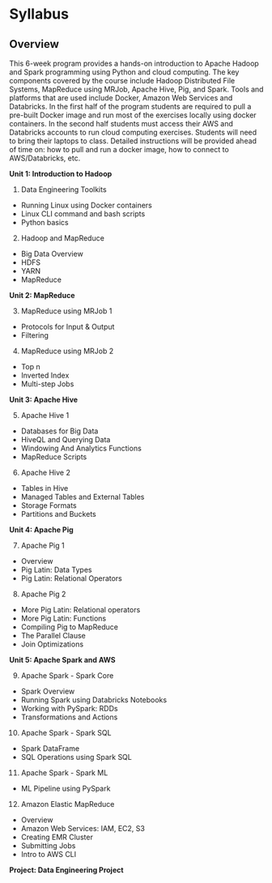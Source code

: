 # Syllabus

## Overview

This 6-week program provides a hands-on introduction to Apache Hadoop and Spark programming using Python and cloud computing. The key components covered by the course include Hadoop Distributed File Systems, MapReduce using MRJob, Apache Hive, Pig, and Spark. Tools and platforms that are used include Docker, Amazon Web Services and Databricks. In the first half of the program students are required to pull a pre-built Docker image and run most of the exercises locally using docker containers. In the second half students must access their AWS and Databricks accounts to run cloud computing exercises. Students will need to bring their laptops to class. Detailed instructions will be provided ahead of time on: how to pull and run a docker image, how to connect to AWS/Databricks, etc.

**Unit 1: Introduction to Hadoop**

1. Data Engineering Toolkits
  - Running Linux using Docker containers
  - Linux CLI command and bash scripts
  - Python basics

2. Hadoop and MapReduce
  - Big Data Overview
  - HDFS
  - YARN
  - MapReduce

**Unit 2: MapReduce**

3. MapReduce using MRJob 1
  - Protocols for Input & Output
  - Filtering

4. MapReduce using MRJob 2
  - Top n
  - Inverted Index
  - Multi-step Jobs

**Unit 3: Apache Hive**

5. Apache Hive 1
  - Databases for Big Data
  - HiveQL and Querying Data
  - Windowing And Analytics Functions
  - MapReduce Scripts

6. Apache Hive 2
  - Tables in Hive
  - Managed Tables and External Tables
  - Storage Formats
  - Partitions and Buckets

**Unit 4: Apache Pig**

7. Apache Pig 1
  - Overview
  - Pig Latin: Data Types
  - Pig Latin: Relational Operators

8. Apache Pig 2
  - More Pig Latin: Relational operators
  - More Pig Latin: Functions
  - Compiling Pig to MapReduce
  - The Parallel Clause
  - Join Optimizations

**Unit 5: Apache Spark and AWS**

9. Apache Spark - Spark Core
  - Spark Overview
  - Running Spark using Databricks Notebooks
  - Working with PySpark: RDDs
  - Transformations and Actions

10. Apache Spark - Spark SQL
  - Spark DataFrame
  - SQL Operations using Spark SQL 

11. Apache Spark - Spark ML
  - ML Pipeline using PySpark

12. Amazon Elastic MapReduce
  - Overview
  - Amazon Web Services: IAM, EC2, S3
  - Creating EMR Cluster
  - Submitting Jobs
  - Intro to AWS CLI
  
**Project: Data Engineering Project**
